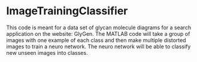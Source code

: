 # ImageTrainingClassifier
This code is meant for a data set of glycan molecule diagrams for a search application on the website: GlyGen. The MATLAB code will take a group of images with one example of each class and then make multiple distorted images to train a neuro network. The neuro network will be able to classify new unseen images into classes. 
